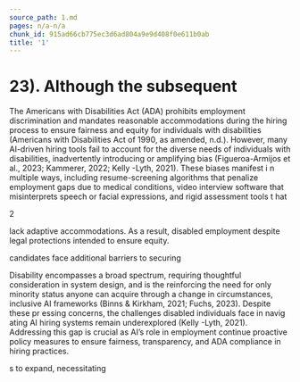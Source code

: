 ```yaml
---
source_path: 1.md
pages: n/a-n/a
chunk_id: 915ad66cb775ec3d6ad804a9e9d408f0e611b0ab
title: '1'
---
```

# 23). Although the subsequent

The Americans with Disabilities Act (ADA) prohibits employment discrimination and mandates reasonable accommodations during the hiring process to ensure fairness and equity for individuals with disabilities (Americans with Disabilities Act of 1990, as amended, n.d.). However, many AI-driven hiring tools fail to account for the diverse needs of individuals with disabilities, inadvertently introducing or amplifying bias (Figueroa-Armijos et al., 2023; Kammerer, 2022; Kelly -Lyth, 2021). These biases manifest i n multiple ways, including resume-screening algorithms that penalize employment gaps due to medical conditions, video interview software that misinterprets speech or facial expressions, and rigid assessment tools t hat

2

lack adaptive accommodations. As a result, disabled employment despite legal protections intended to ensure equity.

candidates face additional barriers to securing

Disability encompasses a broad spectrum, requiring thoughtful consideration in system design, and is the reinforcing the need for only minority status anyone can acquire through a change in circumstances, inclusive AI frameworks (Binns & Kirkham, 2021; Fuchs, 2023). Despite these pr essing concerns, the challenges disabled individuals face in navig ating AI hiring systems remain underexplored (Kelly -Lyth, 2021). Addressing this gap is crucial as AI’s role in employment continue proactive policy measures to ensure fairness, transparency, and ADA compliance in hiring practices.

s to expand, necessitating

